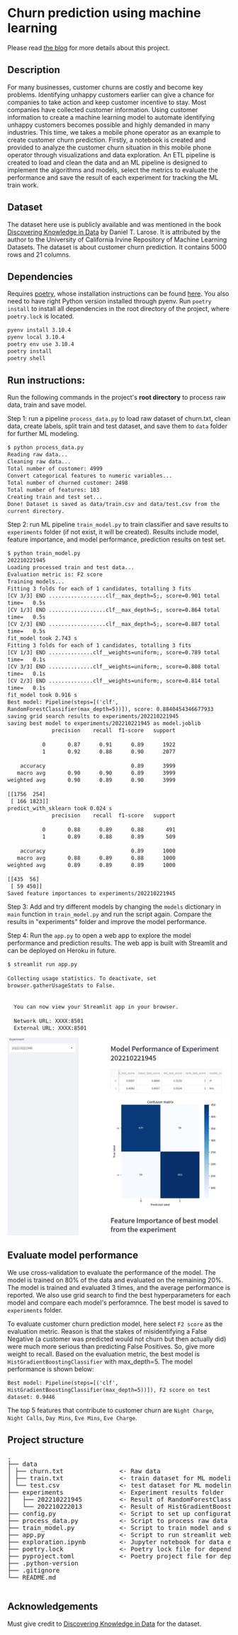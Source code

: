 # Churn prediction using machine learning
Please read [the blog](https://canfang-feng.github.io/blog/) for more details about this project.

## Description
For many businesses, customer churns are costly and become key problems. Identifying unhappy customers earlier can give a chance for companies to take action and keep customer incentive to stay. Most companies have collected customer information. Using customer information to create a machine learning model to automate identifying unhappy customers becomes possible and highly demanded in many industries. This time, we takes a mobile phone operator as an example to create customer churn prediction. Firstly, a notebook is created and provided to analyze the customer churn situation in this mobile phone operator through visualizations and data exploration. An ETL pipeline is created to load and clean the data and an ML pipeline is designed to implement the algorithms and models, select the metrics to evaluate the performance and save the result of each experiment for tracking the ML train work.

## Dataset
The dataset here use is publicly available and was mentioned in the book [Discovering Knowledge in Data](https://www.amazon.com/dp/0470908742/) by Daniel T. Larose. It is attributed by the author to the University of California Irvine Repository of Machine Learning Datasets. The dataset is about customer churn prediction. It contains 5000 rows and 21 columns. 

## Dependencies
Requires [poetry](https://python-poetry.org/), whose installation instructions can be found [here](https://python-poetry.org/docs/#installing-with-the-official-installer). You also need to have right Python version installed through pyenv. Run `poetry install` to install all dependencies in the root directory of the project, where `poetry.lock` is located.

```
pyenv install 3.10.4
pyenv local 3.10.4
poetry env use 3.10.4
poetry install
poetry shell

```

## Run instructions:

Run the following commands in the project's **root directory** to process raw data, train and save model.

Step 1: run a pipeline `process_data.py` to load raw dataset of churn.txt, clean data, create labels, split train and test dataset, and save them to `data` folder for further ML modeling.
```
$ python process_data.py 
Reading raw data...
Cleaning raw data...
Total number of customer: 4999
Convert categorical features to numeric variables...
Total number of churned customer: 2498
Total number of features: 103
Creating train and test set...
Done! Dataset is saved as data/train.csv and data/test.csv from the current directory.
```

Step 2: run ML pipeline `train_model.py` to train classifier and save results to `experiments` folder (if not exist, it will be created). Results include model, feature importance, and model performance, prediction results on test set.
```
$ python train_model.py
202210221945
Loading processed train and test data...
Evaluation metric is: F2 score
Training models...
Fitting 3 folds for each of 1 candidates, totalling 3 fits
[CV 3/3] END ..................clf__max_depth=5;, score=0.901 total time=   0.5s
[CV 1/3] END ..................clf__max_depth=5;, score=0.864 total time=   0.5s
[CV 2/3] END ..................clf__max_depth=5;, score=0.887 total time=   0.5s
fit_model took 2.743 s
Fitting 3 folds for each of 1 candidates, totalling 3 fits
[CV 1/3] END ..............clf__weights=uniform;, score=0.789 total time=   0.1s
[CV 3/3] END ..............clf__weights=uniform;, score=0.808 total time=   0.1s
[CV 2/3] END ..............clf__weights=uniform;, score=0.814 total time=   0.1s
fit_model took 0.916 s
Best model: Pipeline(steps=[('clf', RandomForestClassifier(max_depth=5))]), score: 0.8840454346677933
saving grid search results to experiments/202210221945
saving best model to experiments/202210221945 as model.joblib
              precision    recall  f1-score   support

           0       0.87      0.91      0.89      1922
           1       0.92      0.88      0.90      2077

    accuracy                           0.89      3999
   macro avg       0.90      0.90      0.89      3999
weighted avg       0.90      0.89      0.90      3999

[[1756  254]
 [ 166 1823]]
predict_with_sklearn took 0.024 s
              precision    recall  f1-score   support

           0       0.88      0.89      0.88       491
           1       0.89      0.88      0.89       509

    accuracy                           0.89      1000
   macro avg       0.88      0.89      0.88      1000
weighted avg       0.89      0.89      0.89      1000

[[435  56]
 [ 59 450]]
Saved feature importances to experiments/202210221945
```

Step 3: Add and try different models by changing the `models` dictionary in `main` function in `train_model.py` and run the script again. Compare the results in "experiments" folder and improve the model performance.

Step 4: Run the `app.py` to open a web app to explore the model performance and prediction results. The web app is built with Streamlit and can be deployed on Heroku in future.
```
$ streamlit run app.py

Collecting usage statistics. To deactivate, set browser.gatherUsageStats to False.


  You can now view your Streamlit app in your browser.

  Network URL: XXXX:8501
  External URL: XXXX:8501
```
![img](img/dashboard.PNG)

## Evaluate model performance
We use cross-validation to evaluate the performance of the model. The model is trained on 80% of the data and evaluated on the remaining 20%. The model is trained and evaluated 3 times, and the average performance is reported. We also use grid search to find the best hyperparameters for each model and compare each model's perforamnce. The best model is saved to `experiments` folder.

To evaluate customer churn prediction model, here select `F2 score` as the evaluation metric. Reason is that the stakes of misidentifying a False Negative (a customer was predicted would not churn but then actually did) were much more serious than predicting False Positives. So, give more weight to recall. 
Based on the evaluation metric, the best model is `HistGradientBoostingClassifier` with max_depth=5. The model performance is shown below:
```
Best model: Pipeline(steps=[('clf', HistGradientBoostingClassifier(max_depth=5))]), F2 score on test dataset: 0.9446
```
The top 5 features that contribute to customer churn are `Night Charge`, `Night Calls`, `Day Mins`, `Eve Mins`, `Eve Charge`.



## Project structure 
<pre>
.
├── data
│ ├── churn.txt               <- Raw data
│ ├── train.txt               <- train dataset for ML modeling
│ └── test.csv                <- test dataset for ML modeling
├── experiments               <- Experiment results folder
│   ├── 202210221945          <- Result of RandomForestClassifier
│   └── 202210222013          <- Result of HistGradientBoostingClassifier
├── config.py                 <- Script to set up configurations and parameters
├── process_data.py           <- Script to process raw data
├── train_model.py            <- Script to train model and save results
├── app.py                    <- Script to run streamlit web app
├── exploration.ipynb         <- Jupyter notebook for data exploration
├── poetry.lock               <- Poetry lock file for dependencies
├── pyproject.toml            <- Poetry project file for dependencies
├── .python-version          
├── .gitignore
└── README.md
 
</pre>


## Acknowledgements
Must give credit to [Discovering Knowledge in Data](https://www.amazon.com/dp/0470908742/) for the dataset.
